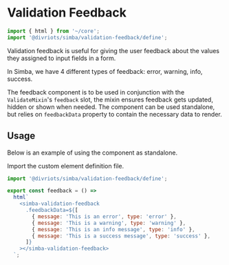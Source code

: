 # Validation Feedback

```js script
import { html } from '~/core';
import '@divriots/simba/validation-feedback/define';
```

Validation feedback is useful for giving the user feedback about the values they assigned to input fields in a form.

In Simba, we have 4 different types of feedback: error, warning, info, success.

The feedback component is to be used in conjunction with the `ValidateMixin`'s `feedback` slot, the mixin ensures feedback gets updated, hidden or shown when needed.
The component can be used standalone, but relies on `feedbackData` property to contain the necessary data to render.

## Usage

Below is an example of using the component as standalone.

Import the custom element definition file.

```js
import '@divriots/simba/validation-feedback/define';
```

```js preview-story
export const feedback = () =>
  html`
    <simba-validation-feedback
      .feedbackData=${[
        { message: 'This is an error', type: 'error' },
        { message: 'This is a warning', type: 'warning' },
        { message: 'This is an info message', type: 'info' },
        { message: 'This is a success message', type: 'success' },
      ]}
    ></simba-validation-feedback>
  `;
```
